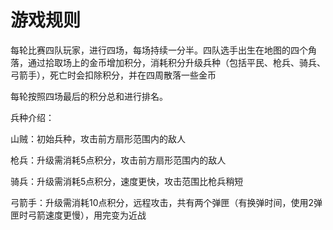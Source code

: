 # 游戏规则

每轮比赛四队玩家，进行四场，每场持续一分半。四队选手出生在地图的四个角落，通过拾取场上的金币增加积分，消耗积分升级兵种（包括平民、枪兵、骑兵、弓箭手），死亡时会扣除积分，并在四周散落一些金币

每轮按照四场最后的积分总和进行排名。

兵种介绍：

山贼：初始兵种，攻击前方扇形范围内的敌人

枪兵：升级需消耗5点积分，攻击前方扇形范围内的敌人

骑兵：升级需消耗5点积分，速度更快，攻击范围比枪兵稍短

弓箭手：升级需消耗10点积分，远程攻击，共有两个弹匣（有换弹时间，使用2弹匣时弓箭速度更慢），用完变为近战




